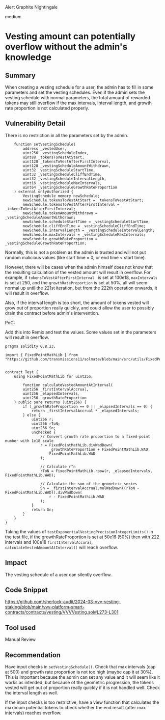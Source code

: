 Alert Graphite Nightingale

medium

# Vesting amount can potentially overflow without the admin's knowledge

## Summary

When creating a vesting schedule for a user, the admin has to fill in some parameters and set the vesting schedules. Even if the admin sets the vesting schedule with normal parameters, the total amount of rewarded tokens may still overflow if the max intervals, interval length, and growth rate proportion is not calculated properly.

## Vulnerability Detail

There is no restriction in all the parameters set by the admin.
```solidity
    function setVestingSchedule(
        address _vestedUser,
        uint256 _vestingScheduleIndex,
        uint88 _tokensToVestAtStart,
        uint120 _tokensToVestAfterFirstInterval,
        uint128 _vestingScheduleAmountWithdrawn,
        uint32 _vestingScheduleStartTime,
        uint32 _vestingScheduleCliffEndTime,
        uint32 _vestingScheduleIntervalLength,
        uint16 _vestingScheduleMaxIntervals,
        uint64 _vestingScheduleGrowthRateProportion
    ) external onlyAuthorized {
        VestingSchedule memory newSchedule;
        newSchedule.tokensToVestAtStart = _tokensToVestAtStart;
        newSchedule.tokensToVestAfterFirstInterval = _tokensToVestAfterFirstInterval;
        newSchedule.tokenAmountWithdrawn = _vestingScheduleAmountWithdrawn;
        newSchedule.scheduleStartTime = _vestingScheduleStartTime;
        newSchedule.cliffEndTime = _vestingScheduleCliffEndTime;
        newSchedule.intervalLength = _vestingScheduleIntervalLength;
        newSchedule.maxIntervals = _vestingScheduleMaxIntervals;
        newSchedule.growthRateProportion = _vestingScheduleGrowthRateProportion;
```

Normally, this is not a problem as the admin is trusted and will not put random malicious values (like start time = 0, or end time < start time).

However, there will be cases when the admin himself does not know that the resulting calculation of the vested amount will result in overflow. For example, if `tokensToVestAfterFirstInterval ` is set at 100e18, `maxIntervals ` is set at 250, and the `growthRateProportion` is set at 50%, all will seem normal up until the 221st iteration, but from the 222th operation onwards, it will result in overflow.

Also, if the interval length is too short, the amount of tokens vested will grow out of proportion really quickly, and could allow the user to possibly drain the contract before admin's intervention.

PoC:

Add this into Remix and test the values. Some values set in the parameters will result in overflow.

```solidity
pragma solidity 0.8.23;

import { FixedPointMathLib } from "https://github.com/transmissions11/solmate/blob/main/src/utils/FixedPointMathLib.sol";


contract Test { 
    using FixedPointMathLib for uint256;

        function calculateVestedAmountAtInterval(
        uint256 _firstIntervalAccrual,
        uint256 _elapsedIntervals,
        uint256 _growthRateProportion
    ) public pure returns (uint256) {
        if (_growthRateProportion == 0 || _elapsedIntervals == 0) {
            return _firstIntervalAccrual * _elapsedIntervals;
        } else {
            uint256 r;
            uint256 rToN;
            uint256 Sn;
            unchecked {
                // Convert growth rate proportion to a fixed-point number with 1e18 scale
                r = FixedPointMathLib.divWadDown(
                    _growthRateProportion + FixedPointMathLib.WAD,
                    FixedPointMathLib.WAD
                );

                // Calculate r^n
                rToN = FixedPointMathLib.rpow(r, _elapsedIntervals, FixedPointMathLib.WAD);

                // Calculate the sum of the geometric series
                Sn = _firstIntervalAccrual.mulWadDown((rToN - FixedPointMathLib.WAD)).divWadDown(
                    r - FixedPointMathLib.WAD
                );
            }
            return Sn;
        }
    }
}
```

Taking the values of `testExponentialVestingPrecisionIntegerLimits()` in the test file, if the growthRateProportion is set at 50e16 (50%) then with 222 intervals and 100e18 `firstIntervalAccural`, `calculateVestedAmountAtInterval()` will reach overflow.

## Impact

The vesting schedule of a user can silently overflow.

## Code Snippet

https://github.com/sherlock-audit/2024-03-vvv-vesting-staking/blob/main/vvv-platform-smart-contracts/contracts/vesting/VVVVesting.sol#L273-L301

## Tool used

Manual Review

## Recommendation

Have input checks in `setVestingSchedule()`. Check that max intervals (cap at 500) and growth rate proportion is not too high (maybe cap it at 30%). This is important because the admin can set any value and it will seem like it works as intended, but because of the geometric progression, the tokens vested will get out of proportion really quickly if it is not handled well. Check the interval length as well.

If the input checks is too restrictive, have a view function that calculates the maximum potential tokens to check whether the end result (after max intervals) reaches overflow.
